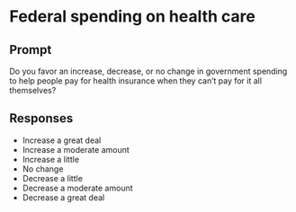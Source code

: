 # Federal spending on health care

## Prompt
Do you favor an increase, decrease, or no change in
government spending to help people pay for health insurance
when they can’t pay for it all themselves?

## Responses
- Increase a great deal
- Increase a moderate amount
- Increase a little
- No change
- Decrease a little
- Decrease a moderate amount
- Decrease a great deal
